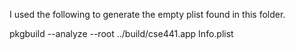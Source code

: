 I used the following to generate the empty plist found in this folder.

pkgbuild --analyze --root ../build/cse441.app Info.plist

